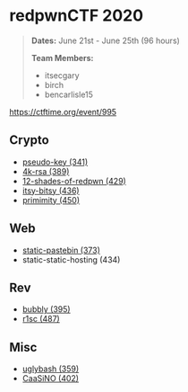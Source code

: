 # redpwnCTF 2020
> **Dates:** June 21st - June 25th (96 hours)
>
> **Team Members:**
> - itsecgary
> - birch
> - bencarlisle15

https://ctftime.org/event/995

## Crypto
- [pseudo-key (341)](https://github.com/itsecgary/CTFs/tree/master/redpwnCTF%202020/pseudo-key)
- [4k-rsa (389)](https://github.com/itsecgary/CTFs/tree/master/redpwnCTF%202020/4k-rsa)
- [12-shades-of-redpwn (429)](https://github.com/itsecgary/CTFs/tree/master/redpwnCTF%202020/12-shades-of-redpwn)
- [itsy-bitsy (436)](https://github.com/itsecgary/CTFs/tree/master/redpwnCTF%202020/itsy-bitsy)
- [primimity (450)](https://github.com/itsecgary/CTFs/tree/master/redpwnCTF%202020/primimity)

## Web
- [static-pastebin (373)](https://github.com/itsecgary/CTFs/tree/master/redpwnCTF%202020/static-pastebin)
- static-static-hosting (434)

## Rev
- [bubbly (395)](https://github.com/itsecgary/CTFs/tree/master/redpwnCTF%202020/bubbly)
- [r1sc (487)](https://github.com/itsecgary/CTFs/tree/master/redpwnCTF%202020/r1sc)

## Misc
- [uglybash (359)](https://github.com/itsecgary/CTFs/tree/master/redpwnCTF%202020/uglybash)
- [CaaSiNO (402)](https://github.com/itsecgary/CTFs/tree/master/redpwnCTF%202020/CaaSiNO)
